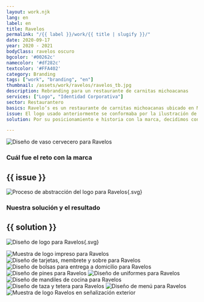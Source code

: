 ```yaml
---
layout: work.njk 
lang: en
label: en
title: Ravelos
permalink: "/{{ label }}/work/{{ title | slugify }}/"
date: 2020-09-17
year: 2020 - 2021
bodyClass: ravelos oscuro
bgcolor: '#00262c'
namecolor: '#df282c'
textcolor: '#FFA402'
category: Branding
tags: ["work", "branding", "en"]
thumbnail: /assets/work/ravelos/ravelos_tb.jpg
description: Rebranding para un restaurante de carnitas michoacanas
services: ["Logo", "Identidad Corporativa"]
sector: Restaurantero
basics: Ravelo’s es un restaurante de carnitas michoacanas ubicado en Mérida, Yucatán. Fue fundada en el año 2005 y desde entonces deleita los paladares de todos sus comensales y asiduos clientes.
issue: El logo usado anteriormente se conformaba por la ilustración de un pequeño cerdo con gorro de chef, una personalidad alegre y divertida. Si bien estas características son adecuadas a la personalidad del restaurante, presentaba varias complicaciones para ser reproducida en diversos sustratos y formatos. Debido a la saturación de sus elementos no era fácil de aplicar de manera consistente entre los uniformes del personal, en señalizaciones para las sucursales, o en las cajas para las motos de reparto a domicilio. La cantidad de textos en el logo, forzaban al restaurante a utilizar la imagen en un tamaño poco flexible o funcional. Por último, algunos elementos del logo anterior fueron tomados de distintas fuentes y gráficos de libre uso.
solution: Por su posicionamiento e historia con la marca, decidimos continuar con el personaje del cerdito, pero con un trazo y acabado propios de la marca, con identidad y un estilo bien definido. A su vez, la expresión del personaje es de felicidad por estar disfrutando unos tacos en Ravelo’s, mientras su pose tirado en el suelo emula al de una persona riendo pero con cierto esfuerzo, como cuando hemos comido demasiado y estamos tan llenos pero quisiéramos poder seguir experimentando el sabor de cada nuevo bocado. Por último, se remata con una tipografía alegre, legible, con personalidad y peso, que complementan muy bien el trazo grueso del imagotipo.

---
```


![Diseño de vaso cervecero para Ravelos](/assets/work/ravelos/ravelos_bebida.jpg)

<div class="column__2">
    <div class="col__left">
        <h3>Cuál fue el reto con la marca</h3>
    </div>
    <div class="col__right">
        <h2>{{ issue }}</h2>
    </div>
</div>

![Proceso de abstracción del logo para Ravelos](/assets/work/ravelos/ravelos_logo_proceso.svg){.svg}

<div class="column__2 work__column__2">
    <div class="col__left">
        <h3>Nuestra solución y el resultado</h3>
    </div>
    <div class="col__right">
        <h2>{{ solution }}</h2>
    </div>
</div>

![Diseño de logo para Ravelos](/assets/work/ravelos/ravelos_logo.svg){.svg}

![Muestra de logo impreso para Ravelos](/assets/work/ravelos/ravelos_logo_impreso.jpg)
![Diseño de tarjetas, membrete y sobre para Ravelos](/assets/work/ravelos/ravelos_papeleria.jpg)
![Diseño de bolsas para entrega a domicilio para Ravelos](/assets/work/ravelos/ravelos_bolsas_domicilio.jpg)
![Diseño de pines para Ravelos](/assets/work/ravelos/ravelos_pines.jpg)
![Diseño de uniformes para Ravelos](/assets/work/ravelos/ravelos_uniformes.jpg)
![Diseño de mandiles de cocina para Ravelos](/assets/work/ravelos/ravelos_mandiles.jpg)
![Diseño de taza y tetera para Ravelos](/assets/work/ravelos/ravelos_tazas.jpg)
![Diseño de menú para Ravelos](/assets/work/ravelos/ravelos_menu.jpg)
![Muestra de logo Ravelos en señalización exterior](/assets/work/ravelos/ravelos_letrero.jpg)